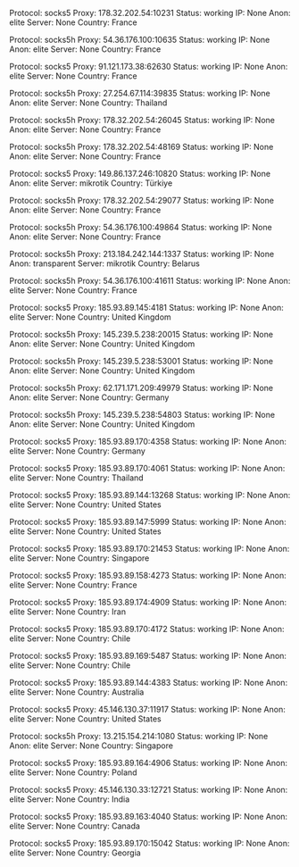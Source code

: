 Protocol: socks5
Proxy: 178.32.202.54:10231
Status: working
IP: None
Anon: elite
Server: None
Country: France

Protocol: socks5h
Proxy: 54.36.176.100:10635
Status: working
IP: None
Anon: elite
Server: None
Country: France

Protocol: socks5
Proxy: 91.121.173.38:62630
Status: working
IP: None
Anon: elite
Server: None
Country: France

Protocol: socks5h
Proxy: 27.254.67.114:39835
Status: working
IP: None
Anon: elite
Server: None
Country: Thailand

Protocol: socks5h
Proxy: 178.32.202.54:26045
Status: working
IP: None
Anon: elite
Server: None
Country: France

Protocol: socks5h
Proxy: 178.32.202.54:48169
Status: working
IP: None
Anon: elite
Server: None
Country: France

Protocol: socks5
Proxy: 149.86.137.246:10820
Status: working
IP: None
Anon: elite
Server: mikrotik
Country: Türkiye

Protocol: socks5h
Proxy: 178.32.202.54:29077
Status: working
IP: None
Anon: elite
Server: None
Country: France

Protocol: socks5h
Proxy: 54.36.176.100:49864
Status: working
IP: None
Anon: elite
Server: None
Country: France

Protocol: socks5h
Proxy: 213.184.242.144:1337
Status: working
IP: None
Anon: transparent
Server: mikrotik
Country: Belarus

Protocol: socks5h
Proxy: 54.36.176.100:41611
Status: working
IP: None
Anon: elite
Server: None
Country: France

Protocol: socks5
Proxy: 185.93.89.145:4181
Status: working
IP: None
Anon: elite
Server: None
Country: United Kingdom

Protocol: socks5h
Proxy: 145.239.5.238:20015
Status: working
IP: None
Anon: elite
Server: None
Country: United Kingdom

Protocol: socks5h
Proxy: 145.239.5.238:53001
Status: working
IP: None
Anon: elite
Server: None
Country: United Kingdom

Protocol: socks5h
Proxy: 62.171.171.209:49979
Status: working
IP: None
Anon: elite
Server: None
Country: Germany

Protocol: socks5h
Proxy: 145.239.5.238:54803
Status: working
IP: None
Anon: elite
Server: None
Country: United Kingdom

Protocol: socks5
Proxy: 185.93.89.170:4358
Status: working
IP: None
Anon: elite
Server: None
Country: Germany

Protocol: socks5
Proxy: 185.93.89.170:4061
Status: working
IP: None
Anon: elite
Server: None
Country: Thailand

Protocol: socks5
Proxy: 185.93.89.144:13268
Status: working
IP: None
Anon: elite
Server: None
Country: United States

Protocol: socks5
Proxy: 185.93.89.147:5999
Status: working
IP: None
Anon: elite
Server: None
Country: United States

Protocol: socks5
Proxy: 185.93.89.170:21453
Status: working
IP: None
Anon: elite
Server: None
Country: Singapore

Protocol: socks5
Proxy: 185.93.89.158:4273
Status: working
IP: None
Anon: elite
Server: None
Country: France

Protocol: socks5
Proxy: 185.93.89.174:4909
Status: working
IP: None
Anon: elite
Server: None
Country: Iran

Protocol: socks5
Proxy: 185.93.89.170:4172
Status: working
IP: None
Anon: elite
Server: None
Country: Chile

Protocol: socks5
Proxy: 185.93.89.169:5487
Status: working
IP: None
Anon: elite
Server: None
Country: Chile

Protocol: socks5
Proxy: 185.93.89.144:4383
Status: working
IP: None
Anon: elite
Server: None
Country: Australia

Protocol: socks5
Proxy: 45.146.130.37:11917
Status: working
IP: None
Anon: elite
Server: None
Country: United States

Protocol: socks5h
Proxy: 13.215.154.214:1080
Status: working
IP: None
Anon: elite
Server: None
Country: Singapore

Protocol: socks5
Proxy: 185.93.89.164:4906
Status: working
IP: None
Anon: elite
Server: None
Country: Poland

Protocol: socks5
Proxy: 45.146.130.33:12721
Status: working
IP: None
Anon: elite
Server: None
Country: India

Protocol: socks5
Proxy: 185.93.89.163:4040
Status: working
IP: None
Anon: elite
Server: None
Country: Canada

Protocol: socks5
Proxy: 185.93.89.170:15042
Status: working
IP: None
Anon: elite
Server: None
Country: Georgia

